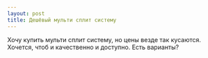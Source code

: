 ```yaml
---
layout: post 
title: Дешёвый мульти сплит систему 
--- 
```

Хочу купить мульти сплит систему, но цены везде так кусаются. Хочется, чтоб и качественно и доступно. Есть варианты?
